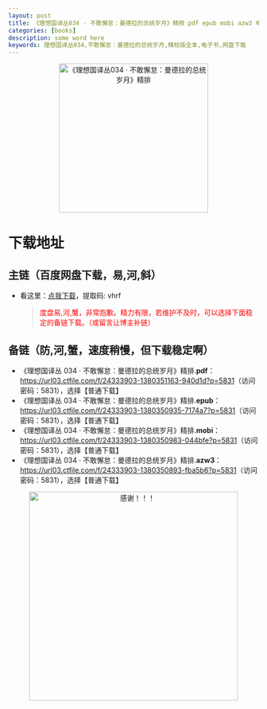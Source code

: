 ```yaml
---
layout: post
title: 《理想国译丛034 · 不敢懈怠：曼德拉的总统岁月》精排 pdf epub mobi azw3 电子书网盘下载
categories: [books]
description: some word here
keywords: 理想国译丛034,不敢懈怠：曼德拉的总统岁月,精校版全本,电子书,网盘下载
---
```


<div align="center"><img src="https://qweree.cn/wp-content/uploads/2024/10/li-xiang-guo-034.jpg" alt="《理想国译丛034 · 不敢懈怠：曼德拉的总统岁月》精排" width="300px" height="auto"></div>

# 下载地址

## 主链（百度网盘下载，易,河,斜）

- 看这里：[点我下载](https://pan.baidu.com/s/1iMXUbSbtZQZjDcqDmnWUyw?pwd=vhrf)，提取码: vhrf

  > <p style="color:red" >度盘易,河,蟹，非常抱歉。精力有限，若维护不及时，可以选择下面稳定的备链下载。（或留言让博主补链）</p>

## 备链（防,河,蟹，速度稍慢，但下载稳定啊）

- 《理想国译丛 034 · 不敢懈怠：曼德拉的总统岁月》精排.**pdf**：<https://url03.ctfile.com/f/24333903-1380351163-940d1d?p=5831>（访问密码：5831），选择【普通下载】
- 《理想国译丛 034 · 不敢懈怠：曼德拉的总统岁月》精排.**epub**：<https://url03.ctfile.com/f/24333903-1380350935-7174a7?p=5831>（访问密码：5831），选择【普通下载】
- 《理想国译丛 034 · 不敢懈怠：曼德拉的总统岁月》精排.**mobi**：<https://url03.ctfile.com/f/24333903-1380350983-044bfe?p=5831>（访问密码：5831），选择【普通下载】
- 《理想国译丛 034 · 不敢懈怠：曼德拉的总统岁月》精排.**azw3**：<https://url03.ctfile.com/f/24333903-1380350893-fba5b6?p=5831>（访问密码：5831），选择【普通下载】

<div align="center"><img src="https://pic.imgdb.cn/item/661246bf68eb935713c7f81c.gif" alt="感谢！！！" width="420px" height="auto"/></div>
